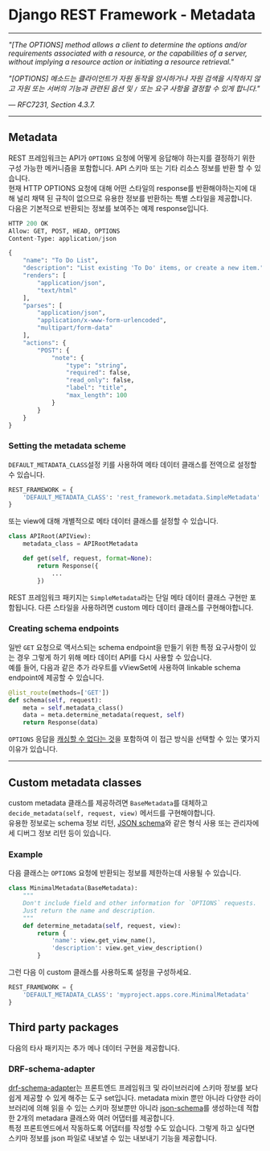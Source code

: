 # Django REST Framework - Metadata

---

_"[The OPTIONS] method allows a client to determine the options and/or requirements associated with a resource, or the capabilities of a server, without implying a resource action or initiating a resource retrieval."_  
  
_"[OPTIONS] 메소드는 클라이언트가 자원 동작을 암시하거나 자원 검색을 시작하지 않고 자원 또는 서버의 기능과 관련된 옵션 및 `/` 또는 요구 사항을 결정할 수 있게 합니다."_  

_— RFC7231, Section 4.3.7._

---

## Metadata
REST 프레임워크는 API가 `OPTIONS` 요청에 어떻게 응답해야 하는지를 결정하기 위한 구성 가능한 메커니즘을 포함합니다. API 스키마 또는 기타 리소스 정보를 반환 할 수 있습니다.  
현재 HTTP OPTIONS 요청에 대해 어떤 스타일의 response를 반환해야하는지에 대해 널리 채택 된 규칙이 없으므로 유용한 정보를 반환하는 특별 스타일을 제공합니다.  
다음은 기본적으로 반환되는 정보를 보여주는 예제 response입니다.

```python
HTTP 200 OK
Allow: GET, POST, HEAD, OPTIONS
Content-Type: application/json

{
    "name": "To Do List",
    "description": "List existing 'To Do' items, or create a new item.",
    "renders": [
        "application/json",
        "text/html"
    ],
    "parses": [
        "application/json",
        "application/x-www-form-urlencoded",
        "multipart/form-data"
    ],
    "actions": {
        "POST": {
            "note": {
                "type": "string",
                "required": false,
                "read_only": false,
                "label": "title",
                "max_length": 100
            }
        }
    }
}
```

### Setting the metadata scheme
`DEFAULT_METADATA_CLASS`설정 키를 사용하여 메타 데이터 클래스를 전역으로 설정할 수 있습니다.

```python
REST_FRAMEWORK = {
    'DEFAULT_METADATA_CLASS': 'rest_framework.metadata.SimpleMetadata'
}
```
또는 view에 대해 개별적으로 메타 데이터 클래스를 설정할 수 있습니다.

```python
class APIRoot(APIView):
    metadata_class = APIRootMetadata

    def get(self, request, format=None):
        return Response({
            ...
        })
```
REST 프레임워크 패키지는 `SimpleMetadata`라는 단일 메타 데이터 클래스 구현만 포함됩니다. 다른 스타일을 사용하려면 custom 메타 데이터 클래스를 구현해야합니다.

### Creating schema endpoints
일반 `GET` 요청으로 액서스되는 schema endpoint을 만들기 위한 특정 요구사항이 있는 경우 그렇게 하기 위해 메타 데이터 API를 다시 사용할 수 있습니다.  
예를 들어, 다음과 같은 추가 라우트를 vViewSet에 사용하여 linkable schema endpoint에 제공할 수  있습니다.

```python
@list_route(methods=['GET'])
def schema(self, request):
    meta = self.metadata_class()
    data = meta.determine_metadata(request, self)
    return Response(data)
```
`OPTIONS` 응답을 [캐싱할 수 없다는 것](https://www.mnot.net/blog/2012/10/29/NO_OPTIONS)을 포함하여 이 접근 방식을 선택할 수 있는 몇가지 이유가 있습니다.

---

## Custom metadata classes
custom metadata 클래스를 제공하려면 `BaseMetadata`를 대체하고 `decide_metadata(self, request, view)` 메서드를 구현해야합니다.  
유용한 정보로는 schema 정보 리턴, [JSON schema](http://json-schema.org/)와 같은 형식 사용 또는 관리자에세 디버그 정보 리턴 등이 있습니다.

### Example
다음 클래스는 `OPTIONS` 요청에 반환되는 정보를 제한하는데 사용될 수 있습니다.

```python
class MinimalMetadata(BaseMetadata):
    """
    Don't include field and other information for `OPTIONS` requests.
    Just return the name and description.
    """
    def determine_metadata(self, request, view):
        return {
            'name': view.get_view_name(),
            'description': view.get_view_description()
        }
```
그런 다음 이 custom 클래스를 사용하도록 설정을 구성하세요.

```python
REST_FRAMEWORK = {
    'DEFAULT_METADATA_CLASS': 'myproject.apps.core.MinimalMetadata'
}
```

## Third party packages
다음의 타사 패키지는 추가 메나 데이터 구현을 제공합니다.

### DRF-schema-adapter
[drf-schema-adapter]()는 프론트엔드 프레임워크 및 라이브러리에 스키마 정보를 보다 쉽게 제공할 수 있게 해주는 도구 set입니다.  metadata mixin 뿐만 아니라 다양한 라이브러리에 의해 읽을 수 있는 스키마 정보뿐만 아니라 [json-schema](http://json-schema.org/)를 생성하는데 적합한 2개의 metadara 클래스와 여러 어댑터를 제공합니다.  
특정 프론트엔드에서 작동하도록 어댑터를 작성할 수도 있습니다. 그렇게 하고 싶다면 스키마 정보를 json 파일로 내보낼 수 있는 내보내기 기능을 제공합니다.






























